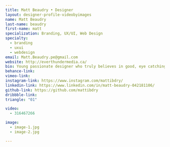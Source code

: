 ```yaml
---
title: Matt Beaudry • Designer
layout: designer-profile-videobyimages
name: Matt Beaudry
last-name: beaudry
first-name: matt
specialization: Branding, UX/UI, Web Design
specialty:
  - branding
  - uxui
  - webdesign
email: Matt.Beaudry.pe@gmail.com
website: http://everthundermedia.ca/
bio: Young passionate designer who truly believes in good, eye catching design. Let's sit down. Let me buy you a coffee!
behance-link:
vimeo-link:
instagram-link: https://www.instagram.com/mattibdry/
linkedin-link: https://www.linkedin.com/in/matt-beaudry-042181106/
github-link: https://github.com/mattibdry
dribbble-link:
triangle: "01"

video:
  - 316467266

image:
  - image-1.jpg
  - image-2.jpg

---
```


